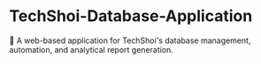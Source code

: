 # TechShoi-Database-Application
🎯 A web-based application for TechShoi's database management, automation, and analytical report generation.
